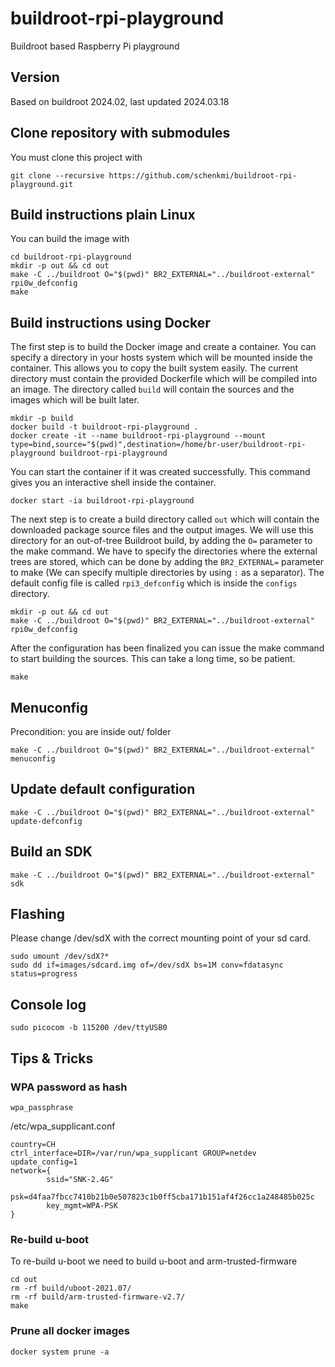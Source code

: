 # buildroot-rpi-playground
Buildroot based Raspberry Pi playground

## Version
Based on buildroot 2024.02, last updated 2024.03.18

## Clone repository with submodules
You must clone this project with
```
git clone --recursive https://github.com/schenkmi/buildroot-rpi-playground.git
```

## Build instructions plain Linux

You can build the image with
```
cd buildroot-rpi-playground
mkdir -p out && cd out
make -C ../buildroot O="$(pwd)" BR2_EXTERNAL="../buildroot-external" rpi0w_defconfig
make
```

## Build instructions using Docker

The first step is to build the Docker image and create a container. You can specify a directory in your hosts system which will be mounted inside the container. This allows you to copy the built system easily. The current directory must contain the provided Dockerfile which will be compiled into an image. The directory called `build` will contain the sources and the images which will be built later.
```
mkdir -p build
docker build -t buildroot-rpi-playground .
docker create -it --name buildroot-rpi-playground --mount type=bind,source="$(pwd)",destination=/home/br-user/buildroot-rpi-playground buildroot-rpi-playground
```

You can start the container if it was created successfully. This command gives you an interactive shell inside the container.
```
docker start -ia buildroot-rpi-playground
```

The next step is to create a build directory called `out` which will contain the downloaded package source files and the output images. We will use this directory for an out-of-tree Buildroot build, by adding the `O=` parameter to the make command. We have to specify the directories where the external trees are stored, which can be done by adding the `BR2_EXTERNAL=` parameter to make (We can specify multiple directories by using `:` as a separator). The default config file is called `rpi3_defconfig` which is inside the `configs` directory.
```
mkdir -p out && cd out
make -C ../buildroot O="$(pwd)" BR2_EXTERNAL="../buildroot-external" rpi0w_defconfig
```

After the configuration has been finalized you can issue the make command to start building the sources. This can take a long time, so be patient.
```
make
```

## Menuconfig
Precondition: you are inside out/ folder
```
make -C ../buildroot O="$(pwd)" BR2_EXTERNAL="../buildroot-external" menuconfig
```

## Update default configuration
```
make -C ../buildroot O="$(pwd)" BR2_EXTERNAL="../buildroot-external" update-defconfig
```

## Build an SDK
```
make -C ../buildroot O="$(pwd)" BR2_EXTERNAL="../buildroot-external" sdk
```

## Flashing
Please change /dev/sdX with the correct mounting point of your sd card.
```
sudo umount /dev/sdX?*
sudo dd if=images/sdcard.img of=/dev/sdX bs=1M conv=fdatasync status=progress
```

## Console log
```
sudo picocom -b 115200 /dev/ttyUSB0
```

## Tips & Tricks


### WPA password as hash
```
wpa_passphrase
```
/etc/wpa_supplicant.conf
```
country=CH
ctrl_interface=DIR=/var/run/wpa_supplicant GROUP=netdev
update_config=1
network={
        ssid="SNK-2.4G"
        psk=d4faa7fbcc7410b21b0e507823c1b0ff5cba171b151af4f26cc1a248485b025c
        key_mgmt=WPA-PSK
}
```

### Re-build u-boot
To re-build u-boot we need to build u-boot and arm-trusted-firmware
```
cd out
rm -rf build/uboot-2021.07/
rm -rf build/arm-trusted-firmware-v2.7/
make
```

### Prune all docker images
```
docker system prune -a
```


